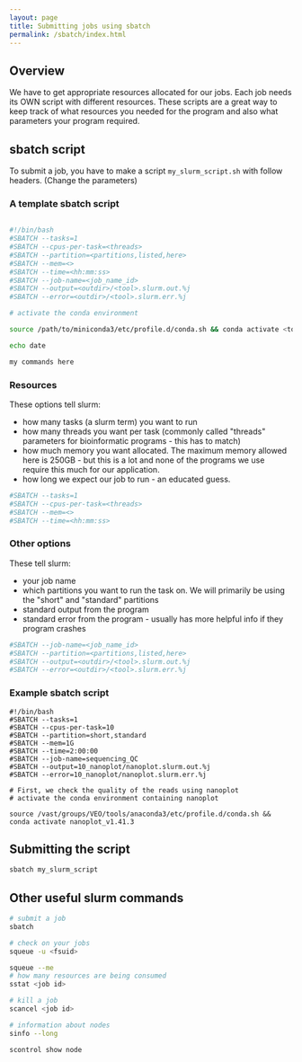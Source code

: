 ```yaml
---
layout: page
title: Submitting jobs using sbatch
permalink: /sbatch/index.html
---
```


## Overview

We have to get appropriate resources allocated for our jobs. Each job needs its OWN script with different resources. These scripts are a great way to keep track of what resources you needed for the program and also what parameters your program required. 

## sbatch script

To submit a job, you have to make a script `my_slurm_script.sh` with follow headers. (Change the parameters)

### A template sbatch script

```bash

#!/bin/bash
#SBATCH --tasks=1
#SBATCH --cpus-per-task=<threads>
#SBATCH --partition=<partitions,listed,here>
#SBATCH --mem=<>
#SBATCH --time=<hh:mm:ss>
#SBATCH --job-name=<job_name_id>
#SBATCH --output=<outdir>/<tool>.slurm.out.%j
#SBATCH --error=<outdir>/<tool>.slurm.err.%j

# activate the conda environment

source /path/to/miniconda3/etc/profile.d/conda.sh && conda activate <tool_env>

echo date

my commands here

```

### Resources

These options tell slurm:
- how many tasks (a slurm term) you want to run
- how many threads you want per task (commonly called "threads" parameters for bioinformatic programs - this has to match)
- how much memory you want allocated. The maximum memory allowed here is 250GB - but this is a lot and none of the programs we use require this much for our application.
- how long we expect our job to run - an educated guess. 

```bash
#SBATCH --tasks=1
#SBATCH --cpus-per-task=<threads>
#SBATCH --mem=<>
#SBATCH --time=<hh:mm:ss>
```

### Other options

These tell slurm:
- your job name
- which partitions you want to run the task on. We will primarily be using the "short" and "standard" partitions
- standard output from the program
- standard error from the program - usually has more helpful info if they program crashes

```bash
#SBATCH --job-name=<job_name_id>
#SBATCH --partition=<partitions,listed,here>
#SBATCH --output=<outdir>/<tool>.slurm.out.%j
#SBATCH --error=<outdir>/<tool>.slurm.err.%j

```


### Example sbatch script

```
#!/bin/bash
#SBATCH --tasks=1
#SBATCH --cpus-per-task=10
#SBATCH --partition=short,standard
#SBATCH --mem=1G
#SBATCH --time=2:00:00
#SBATCH --job-name=sequencing_QC
#SBATCH --output=10_nanoplot/nanoplot.slurm.out.%j
#SBATCH --error=10_nanoplot/nanoplot.slurm.err.%j

# First, we check the quality of the reads using nanoplot
# activate the conda environment containing nanoplot

source /vast/groups/VEO/tools/anaconda3/etc/profile.d/conda.sh && conda activate nanoplot_v1.41.3
```


## Submitting the script

```bash
sbatch my_slurm_script
```

## Other useful slurm commands

```bash
# submit a job
sbatch

# check on your jobs
squeue -u <fsuid>

squeue --me
# how many resources are being consumed
sstat <job id>

# kill a job
scancel <job id>

# information about nodes
sinfo --long

scontrol show node
```
